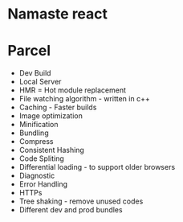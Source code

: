 # Namaste react

# Parcel

- Dev Build
- Local Server
- HMR = Hot module replacement
- File watching algorithm - written in c++
- Caching - Faster builds
- Image optimization
- Minification
- Bundling
- Compress
- Consistent Hashing
- Code Spliting
- Differential loading - to support older browsers
- Diagnostic
- Error Handling
- HTTPs
- Tree shaking - remove unused codes
- Different dev and prod bundles
